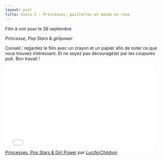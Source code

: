 ```yaml
---
layout: post
title: Cours 5 : Princesses, paillettes et monde en rose
---
```

Film à voir pour le 26 septembre

_Princesse, Pop Stars & girlpower_

Conseil : regardez le film avec un crayon et un papier afin de noter ce que vous trouvez intéressant. Et ne soyez pas découragé(e) par les coupures pub. 
Bon travail ! 

<iframe frameborder="0" width="480" height="270" src="//www.dailymotion.com/embed/video/x569qry" allowfullscreen></iframe><br /><a href="http://www.dailymotion.com/video/x569qry" target="_blank">Princesses, Pop Stars &amp; Girl Power</a> <i>par <a href="http://www.dailymotion.com/LuciferChildren" target="_blank">LuciferChildren</a></i>
